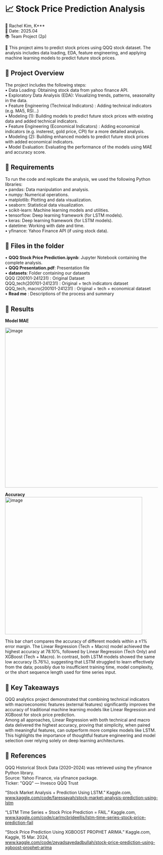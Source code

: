 # 📈 Stock Price Prediction Analysis

📎 Rachel Kim, K***  
📅 Date: 2025.04  
📚 Team Project (2p)  


📝 This project aims to predict stock prices using QQQ stock dataset. The analysis includes data loading, EDA, feature engineering, and applying machine learning models to predict future stock prices.


    
## 📂 Project Overview
The project includes the following steps:  
•	Data Loading: Obtaining stock data from yahoo finance API.  
•	Exploratory Data Analysis (EDA): Visualizing trends, patterns, seasonality in the data.  
•	Feature Engineering (Technical Indicators) : Adding technical indicators (e.g. MA5, RSI...)  
•	Modeling (1): Building models to predict future stock prices with existing data and added technical indicators.  
•	Feature Engineering (Economical Indicators) : Adding economical indicators (e.g. insterest, gold price, CPI) for a more detailed analysis.  
•	Modeling (2): Building enhanced models to predict future stock prices with added economical indicators.  
•	Model Evaluation: Evaluating the performance of the models using MAE and accuracy score.  



## 📂 Requirements  
To run the code and replicate the analysis, we used the following Python libraries:  
•	pandas: Data manipulation and analysis.  
•	numpy: Numerical operations.  
•	matplotlib: Plotting and data visualization.  
•	seaborn: Statistical data visualization.  
•	scikit-learn: Machine learning models and utilities.  
•	tensorflow: Deep learning framework (for LSTM models).  
•	keras: Deep learning framework (for LSTM models).  
•	datetime: Working with date and time.  
•	yfinance: Yahoo Finance API (if using stock data).  

## 📂 Files in the folder  
•	**QQQ Stock Price Prediction.ipynb**: Jupyter Notebook containing the complete analysis.    
•	**QQQ Presentation.pdf**: Presentation file    
•	**datasets**: Folder containing our datasets   
QQQ (200101-241231) : Original Dataset   
QQQ_tech(200101-241231) : Original + tech indicators dataset   
QQQ_tech, macro(200101-241231) : Original + tech + economical dataset  
•	**Read me** : Descriptions of the process and summary  





## 📂 Results  
**Model MAE**  

<img width="527" alt="image" src="https://github.com/user-attachments/assets/1ef36030-895c-45b8-91b7-2ba7a26f1dce" />  


**Accuracy**  
<img width="452" alt="image" src="https://github.com/user-attachments/assets/0171a2be-274b-4dc8-92c4-ff833e1648b2" />  

 
This bar chart compares the accuracy of different models within a ±1% error margin. The Linear Regression (Tech + Macro) model achieved the highest accuracy at 78.10%, followed by Linear Regression (Tech Only) and XGBoost (Tech + Macro). 
In contrast, both LSTM models showed the same low accuracy (5.76%), suggesting that LSTM struggled to learn effectively from the data; possibly due to insufficient training time, model complexity, or the short sequence length used for time series input.  

## 📂 Key Takeaways  

QQQ analytics project demonstrated that combining technical indicators with macroeconomic features (external features) significantly improves the accuracy of traditional machine learning models like Linear Regression and XGBoost for stock price prediction.   
Among all approaches, Linear Regression with both technical and macro data delivered the highest accuracy, proving that simplicity, when paired with meaningful features, can outperform more complex models like LSTM. This highlights the importance of thoughtful feature engineering and model selection over relying solely on deep learning architectures.  

## 📂 References  
QQQ Historical Stock Data (2020–2024) was retrieved using the yfinance Python library.  
Source: Yahoo Finance, via yfinance package.  
Ticker: "QQQ" — Invesco QQQ Trust  

“Stock Market Analysis + Prediction Using LSTM.” Kaggle.com,  
www.kaggle.com/code/faressayah/stock-market-analysis-prediction-using-lstm  

“LSTM Time Series + Stock Price Prediction = FAIL.” Kaggle.com,   
www.kaggle.com/code/carlmcbrideellis/lstm-time-series-stock-price-prediction-fail  

“Stock Price Prediction Using XGBOOST PROPHET ARIMA.” Kaggle.com, Kaggle, 15 Mar. 2024,   
www.kaggle.com/code/zeyadsayedadbullah/stock-price-prediction-using-xgboost-prophet-arima  

